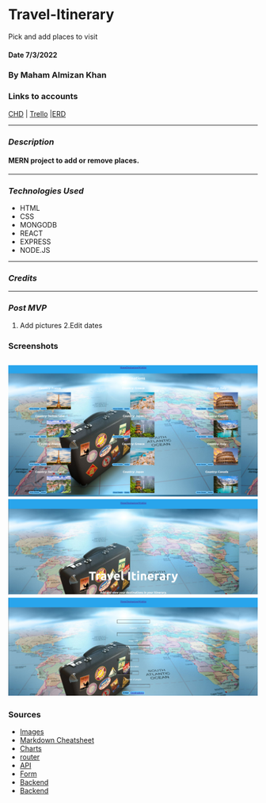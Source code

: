 # Travel-Itinerary
Pick and add places to visit

#### Date 7/3/2022

### By Maham Almizan Khan

### Links to accounts

[CHD](https://lucid.app/lucidspark/6a499971-9765-4215-b0c0-38d55191813d/edit?viewport_loc=-8%2C21%2C1440%2C724%2C0_0&invitationId=inv_ecf9a953-1764-4fb6-91a8-fcbf754597de#) | [Trello](https://trello.com/invite/b/FgvTgfVN/9b6c9b0eab2f16e7d8a66e975a3a4d51/travel-itinerary) |[ERD](https://lucid.app/lucidchart/df9e3bd4-7584-4784-ad02-3ee4e5b266d5/edit?viewport_loc=-11%2C-10%2C1579%2C857%2C0_0&invitationId=inv_21e096c3-52fa-42f0-99da-4e1f74c24680#)

---

### **_Description_**

#### MERN project to add or remove places.

---

### **_Technologies Used_**

- HTML
- CSS
- MONGODB
- REACT
- EXPRESS
- NODE.JS

---

### **_Credits_**

---

### **_Post MVP_**

1. Add pictures
2.Edit dates

### **Screenshots**

![Image](screenshot1.png)
![Image](screenshot3.png)
![Image](screenshot4.png)
---

### Sources

- [Images](https://www.google.com/?&bih=839&biw=1500&hl=en)
- [Markdown Cheatsheet](https://www.markdownguide.org/cheat-sheet/)
- [Charts](https://lucid.app/documents#/documents?folder_id=home)
- [router](https://github.com/SEI-R-6-21/u2_lesson_react_router)
- [API](https://github.com/SEI-R-6-21/u2_lesson_react_APIs)
- [Form](https://github.com/SEI-R-6-21/u2_lesson_react_forms)
- [Backend](https://github.com/SEI-R-6-21/u2_lesson_mongoose_data_model)
- [Backend](https://github.com/SEI-R-6-21/u2_hw_mongoose_plants)
